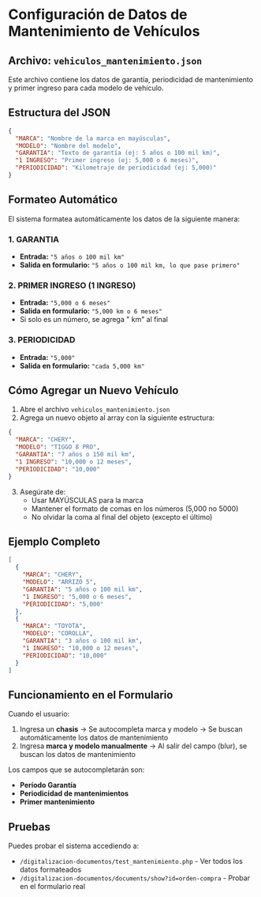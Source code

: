# Configuración de Datos de Mantenimiento de Vehículos

## Archivo: `vehiculos_mantenimiento.json`

Este archivo contiene los datos de garantía, periodicidad de mantenimiento y primer ingreso para cada modelo de vehículo.

## Estructura del JSON

```json
{
  "MARCA": "Nombre de la marca en mayúsculas",
  "MODELO": "Nombre del modelo",
  "GARANTIA": "Texto de garantía (ej: 5 años o 100 mil km)",
  "1 INGRESO": "Primer ingreso (ej: 5,000 o 6 meses)",
  "PERIODICIDAD": "Kilometraje de periodicidad (ej: 5,000)"
}
```

## Formateo Automático

El sistema formatea automáticamente los datos de la siguiente manera:

### 1. GARANTIA
- **Entrada:** `"5 años o 100 mil km"`
- **Salida en formulario:** `"5 años o 100 mil km, lo que pase primero"`

### 2. PRIMER INGRESO (1 INGRESO)
- **Entrada:** `"5,000 o 6 meses"`
- **Salida en formulario:** `"5,000 km o 6 meses"`
- Si solo es un número, se agrega " km" al final

### 3. PERIODICIDAD
- **Entrada:** `"5,000"`
- **Salida en formulario:** `"cada 5,000 km"`

## Cómo Agregar un Nuevo Vehículo

1. Abre el archivo `vehiculos_mantenimiento.json`
2. Agrega un nuevo objeto al array con la siguiente estructura:

```json
{
  "MARCA": "CHERY",
  "MODELO": "TIGGO 8 PRO",
  "GARANTIA": "7 años o 150 mil km",
  "1 INGRESO": "10,000 o 12 meses",
  "PERIODICIDAD": "10,000"
}
```

3. Asegúrate de:
   - Usar MAYÚSCULAS para la marca
   - Mantener el formato de comas en los números (5,000 no 5000)
   - No olvidar la coma al final del objeto (excepto el último)

## Ejemplo Completo

```json
[
  {
    "MARCA": "CHERY",
    "MODELO": "ARRIZO 5",
    "GARANTIA": "5 años o 100 mil km",
    "1 INGRESO": "5,000 o 6 meses",
    "PERIODICIDAD": "5,000"
  },
  {
    "MARCA": "TOYOTA",
    "MODELO": "COROLLA",
    "GARANTIA": "3 años o 100 mil km",
    "1 INGRESO": "10,000 o 12 meses",
    "PERIODICIDAD": "10,000"
  }
]
```

## Funcionamiento en el Formulario

Cuando el usuario:
1. Ingresa un **chasis** → Se autocompleta marca y modelo → Se buscan automáticamente los datos de mantenimiento
2. Ingresa **marca y modelo manualmente** → Al salir del campo (blur), se buscan los datos de mantenimiento

Los campos que se autocompletarán son:
- **Período Garantía**
- **Periodicidad de mantenimientos**
- **Primer mantenimiento**

## Pruebas

Puedes probar el sistema accediendo a:
- `/digitalizacion-documentos/test_mantenimiento.php` - Ver todos los datos formateados
- `/digitalizacion-documentos/documents/show?id=orden-compra` - Probar en el formulario real
